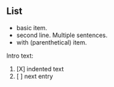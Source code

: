 ## List

- basic item.
- second line. Multiple sentences.
- with (parenthetical) item.

Intro text:
1. [X] indented text
1. [ ] next entry
	